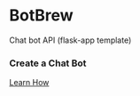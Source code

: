 # BotBrew
Chat bot API (flask-app template)

### Create a Chat Bot
[Learn How](http://artisancommons.pythonanywhere.com/)

